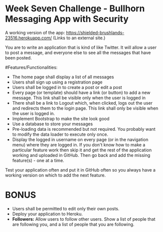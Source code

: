 # Week Seven Challenge - Bullhorn Messaging App with Security

A working version of the app: https://shielded-brushlands-23516.herokuapp.com/ (Links to an external site.)

You are to write an application that is kind of like Twitter. It will allow a user to post a message, and everyone else to see all the messages that have been posted. 

#Features/Functionalities:

- The home page shall display a list of all messages
- Users shall sign up using a registration page
- Users shall be logged in to create a post or edit a post
- Every page (or template) should have a link (or button) to add a new message. This link shall be visible only when the user is logged in
- There shall be a link to Logout which, when clicked, logs out the user and redirects them to the login page. This link shall only be visible when the user is logged in.
- Implement Bootstrap to make the site look good
- Use a  database to store your messages 
- Pre-loading data is recommended but not required. You probably want to modify the data loader to execute only once.
- Display the logged in username on every page (or in the navigation menu) where they are logged in.
If you don't know how to make a particular feature work then skip it and get the rest of the application working and uploaded in GitHub. Then go back and add the missing feature(s) - one at a time.

Test your application often and put it in GitHub often so you always have a working version on which to add the next feature.

 

# BONUS

- Users shall be permitted to edit only their own posts.
- Deploy your application to Heroku.
- <b>Followers:</b> Allow users to follow other users. Show a list of people that are following you, and a list of people that you are following.